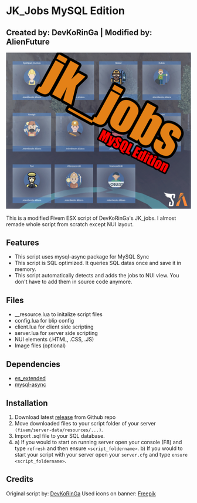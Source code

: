 # JK_Jobs MySQL Edition
## Created by: DevKoRinGa | Modified by: AlienFuture

![alt text](https://github.com/AlienFuture/jk_jobs/blob/master/readme.png?raw=true "JK_Jobs in action")

This is a modified Fivem ESX script of DevKoRinGa's JK_jobs. I almost remade whole script from scratch except NUI layout.

## Features

- This script uses mysql-async package for MySQL Sync
- This script is SQL optimized. It queries SQL datas once and save it in memory.
- This script automatically detects and adds the jobs to NUI view. You don't have to add them in source code anymore. 

## Files
- __resource.lua to initalize script files
- config.lua for blip config
- client.lua for client side scripting
- server.lua for server side scripting
- NUI elements (.HTML, .CSS, .JS) 
- Image files (optional)

## Dependencies
- [es_extended]
- [mysql-async]

## Installation
1. Download latest [release] from Github repo
2. Move downloaded files to your script folder of your server `(fivem/server-data/resources/...)`.
3. Import .sql file to your SQL database.
4. a) If you would to start on running server open your console (F8) and type `refresh` and then ensure `<script_foldername>`.
b) If you would to start your script with your server open your `server.cfg` and type `ensure <script_foldername>`.

## Credits
Original script by: [DevKoRinGa]
Used icons on banner: [Freepik]

[//]: #
[es_extended]: <https://github.com/esx-framework/es_extended>
[mysql-async]: <https://github.com/brouznouf/fivem-mysql-async>
[DevKoRinGa]: <https://github.com/DevKoRinGa/jk_jobs>
[Freepik]: <https://www.freepik.com/>
[release]: <https://github.com/AlienFuture/jk_jobs/releases>
  
